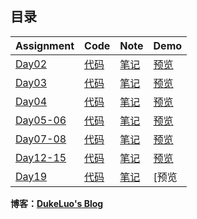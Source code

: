 ## 目录  

|   Assignment                                       |   Code                   |   Note                |    Demo                                                                |
| :---                                               | :---                     | :---                  | :---                                                                   |
| [Day02](http://ife.baidu.com/course/detail/id/36)  | [代码](day02/index.html)  | [笔记](day02/note.md) | [预览](https://rawgit.com/DukeLuo/IFE2018-Base/master/day02/index.html)  |
| [Day03](http://ife.baidu.com/course/detail/id/37)  | [代码](day03/main.css)    | [笔记](day03/note.md) | [预览](https://rawgit.com/DukeLuo/IFE2018-Base/master/day03/index.html)  |
| [Day04](http://ife.baidu.com/course/detail/id/38)  | [代码](day04/main.css)    | [笔记](day04/note.md) | [预览](https://rawgit.com/DukeLuo/IFE2018-Base/master/day04/index.html)  |
| [Day05-06](http://ife.baidu.com/course/detail/id/38)  | [代码](day05-06)       | [笔记](day05-06/note.md) | [预览](https://rawgit.com/DukeLuo/IFE2018-Base/master/day05-06/resume.html)  |
| [Day07-08](http://ife.baidu.com/course/detail/id/42)  | [代码](day07-08)       | [笔记](day07-08/note.md) | [预览](https://rawgit.com/DukeLuo/IFE2018-Base/master/day07-08/index.html) |
| [Day12-15](http://ife.baidu.com/course/detail/id/44)  | [代码](day12-15)       | [笔记](day12-15/note.md) | [预览](https://rawgit.com/DukeLuo/IFE2018-Base/master/day12-15/index.html) |
| [Day19](http://ife.baidu.com/course/detail/id/47)  | [代码](day19)       | [笔记](day19/note.md) | [预览 |


**博客：[DukeLuo's Blog](https://dukeluo.me)**
